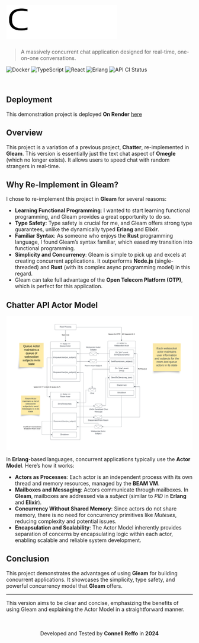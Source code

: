 # <img style="width: 300px" src="web/public/logo.png">

> A massively concurrent chat application designed for real-time, one-on-one conversations.

![Docker](https://img.shields.io/badge/docker-%230db7ed.svg?style=for-the-badge&logo=docker&logoColor=white)
![TypeScript](https://img.shields.io/badge/typescript-%23007ACC.svg?style=for-the-badge&logo=typescript&logoColor=white)
![React](https://img.shields.io/badge/react-%2320232a.svg?style=for-the-badge&logo=react&logoColor=%2361DAFB)
![Erlang](https://img.shields.io/badge/Erlang+Gleam-white.svg?style=for-the-badge&logo=erlang&logoColor=a90533)
![API CI Status](https://img.shields.io/github/actions/workflow/status/connellr023/chatter-reborn/api_ci.yml?style=for-the-badge&logo=erlang)

<br />

## Deployment

This demonstration project is deployed **On Render** <a href="https://chatter-5dkr.onrender.com/">here</a>

## Overview

This project is a variation of a previous project, **Chatter**, re-implemented in **Gleam**. This version is essentially just the text chat aspect of **Omegle** (which no longer exists). It allows users to speed chat with random strangers in real-time.

## Why Re-Implement in Gleam?

I chose to re-implement this project in **Gleam** for several reasons:

- **Learning Functional Programming**: I wanted to start learning functional programming, and Gleam provides a great opportunity to do so.
- **Type Safety**: Type safety is crucial for me, and Gleam offers strong type guarantees, unlike the dynamically typed **Erlang** and **Elixir**.
- **Familiar Syntax**: As someone who enjoys the **Rust** programming language, I found Gleam’s syntax familiar, which eased my transition into functional programming.
- **Simplicity and Concurrency**: Gleam is simple to pick up and excels at creating concurrent applications. It outperforms **Node.js** (single-threaded) and **Rust** (with its complex async programming model) in this regard.
- Gleam can take full advantage of the **Open Telecom Platform (OTP)**, which is perfect for this application.

## Chatter API Actor Model

![Actor Model Diagram](public/diagram.png)

In **Erlang**-based languages, concurrent applications typically use the **Actor Model**. Here’s how it works:

- **Actors as Processes**: Each actor is an independent process with its own thread and memory resources, managed by the **BEAM VM**.
- **Mailboxes and Messaging**: Actors communicate through mailboxes. In **Gleam**, mailboxes are addressed via a *subject* (similar to *PID* in **Erlang** and **Elixir**).
- **Concurrency Without Shared Memory**: Since actors do not share memory, there is no need for concurrency primitives like *Mutexes*, reducing complexity and potential issues.
- **Encapsulation and Scalability**: The Actor Model inherently provides separation of concerns by encapsulating logic within each actor, enabling scalable and reliable system development.

## Conclusion

This project demonstrates the advantages of using **Gleam** for building concurrent applications. It showcases the simplicity, type safety, and powerful concurrency model that **Gleam** offers.

---

This version aims to be clear and concise, emphasizing the benefits of using Gleam and explaining the Actor Model in a straightforward manner.

<br />
<br />

<div align="center">
  Developed and Tested by <b>Connell Reffo</b> in <b>2024</b>
</div>
